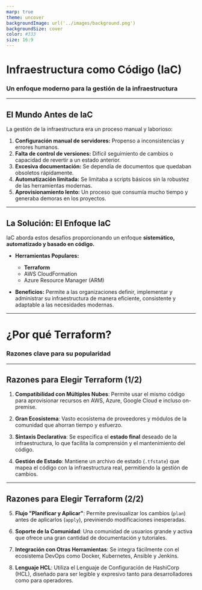 ```yaml
---
marp: true
theme: uncover
backgroundImage: url('../images/background.png')
backgroundSize: cover
color: #333
size: 16:9
---
```


<style>
section {
  font-size: 180%;
}
</style>

# **Infraestructura como Código (IaC)**
### Un enfoque moderno para la gestión de la infraestructura

---

## **El Mundo Antes de IaC**

La gestión de la infraestructura era un proceso manual y laborioso:

1.  **Configuración manual de servidores:** Propenso a inconsistencias y errores humanos.
2.  **Falta de control de versiones:** Difícil seguimiento de cambios o capacidad de revertir a un estado anterior.
3.  **Excesiva documentación:** Se dependía de documentos que quedaban obsoletos rápidamente.
4.  **Automatización limitada:** Se limitaba a scripts básicos sin la robustez de las herramientas modernas.
5.  **Aprovisionamiento lento:** Un proceso que consumía mucho tiempo y generaba demoras en los proyectos.

---

## **La Solución: El Enfoque IaC**

IaC aborda estos desafíos proporcionando un enfoque **sistemático, automatizado y basado en código.**

* **Herramientas Populares:**
    - **Terraform**
    - AWS CloudFormation
    - Azure Resource Manager (ARM)

* **Beneficios:** Permite a las organizaciones definir, implementar y administrar su infraestructura de manera eficiente, consistente y adaptable a las necesidades modernas.

---

# **¿Por qué Terraform?**
### Razones clave para su popularidad

---

## **Razones para Elegir Terraform (1/2)**

1.  **Compatibilidad con Múltiples Nubes**: Permite usar el mismo código para aprovisionar recursos en AWS, Azure, Google Cloud e incluso on-premise.

2.  **Gran Ecosistema**: Vasto ecosistema de proveedores y módulos de la comunidad que ahorran tiempo y esfuerzo.

3.  **Sintaxis Declarativa**: Se especifica el **estado final** deseado de la infraestructura, lo que facilita la comprensión y el mantenimiento del código.

4.  **Gestión de Estado**: Mantiene un archivo de estado (`.tfstate`) que mapea el código con la infraestructura real, permitiendo la gestión de cambios.

---

## **Razones para Elegir Terraform (2/2)**

5.  **Flujo "Planificar y Aplicar"**: Permite previsualizar los cambios (`plan`) antes de aplicarlos (`apply`), previniendo modificaciones inesperadas.

6.  **Soporte de la Comunidad**: Una comunidad de usuarios grande y activa que ofrece una gran cantidad de documentación y tutoriales.

7.  **Integración con Otras Herramientas**: Se integra fácilmente con el ecosistema DevOps como Docker, Kubernetes, Ansible y Jenkins.

8.  **Lenguaje HCL**: Utiliza el Lenguaje de Configuración de HashiCorp (HCL), diseñado para ser legible y expresivo tanto para desarrolladores como para operadores.
